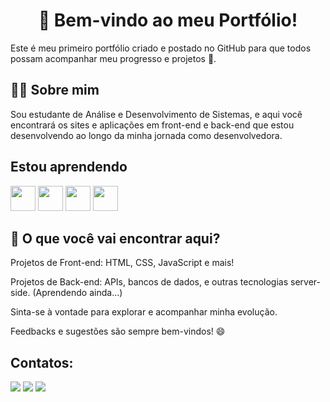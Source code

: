 <h1 align="center"> 👋 Bem-vindo ao meu Portfólio! </h1>

Este é meu primeiro portfólio criado e postado no GitHub para que todos possam acompanhar meu progresso e projetos 🚀.

## 👩‍💻 Sobre mim
Sou estudante de Análise e Desenvolvimento de Sistemas, e aqui você encontrará os sites e aplicações em front-end e back-end que estou desenvolvendo ao longo da minha jornada como desenvolvedora.
## Estou aprendendo

<img loading="lazy" src="https://cdn.jsdelivr.net/gh/devicons/devicon/icons/java/java-original.svg" width="40" height="40"/> <img loading="lazy" src="https://cdn.jsdelivr.net/gh/devicons/devicon/icons/javascript/javascript-original.svg" width="40" height="40"/> <img loading="lazy" src="https://cdn.jsdelivr.net/gh/devicons/devicon/icons/angular/angular-original.svg" width="40" height="40"/> <img loading="lazy" src="https://cdn.jsdelivr.net/gh/devicons/devicon/icons/nodejs/nodejs-original.svg" width="40" height="40"/>


## 📂 O que você vai encontrar aqui?
Projetos de Front-end: HTML, CSS, JavaScript e mais!

Projetos de Back-end: APIs, bancos de dados, e outras tecnologias server-side. (Aprendendo ainda...)

Sinta-se à vontade para explorar e acompanhar minha evolução. 

Feedbacks e sugestões são sempre bem-vindos! 😄

## Contatos:

<div>

<a href="https://www.instagram.com/renatiinham_c/" target="_blank"><img loading="lazy" src="https://img.shields.io/badge/-Instagram-%23E4405F?style=for-the-badge&logo=instagram&logoColor=white" target="_blank"></a>
<a href = "mailto:cardosomoraesrenata@gmail.com"><img loading="lazy" src="https://img.shields.io/badge/Gmail-D14836?style=for-the-badge&logo=gmail&logoColor=white" target="_blank"></a>
<a href="https://www.linkedin.com/in/renata-cardosoo/" target="_blank"><img loading="lazy" src="https://img.shields.io/badge/-LinkedIn-%230077B5?style=for-the-badge&logo=linkedin&logoColor=white" target="_blank"></a>   
</div>

